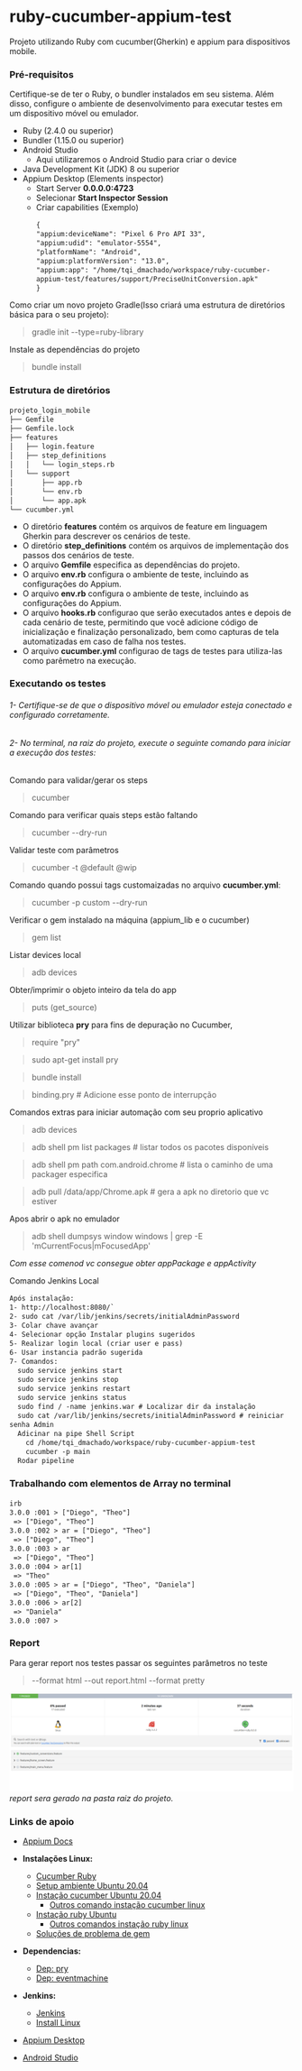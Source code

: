# ruby-cucumber-appium-test
Projeto utilizando Ruby com cucumber(Gherkin) e appium para dispositivos mobile.

### Pré-requisitos
Certifique-se de ter o Ruby, o bundler instalados em seu sistema. Além disso, configure o ambiente de desenvolvimento para executar testes em um dispositivo móvel ou emulador.
- Ruby (2.4.0 ou superior)
- Bundler (1.15.0 ou superior)
- Android Studio
  - Aqui utilizaremos o Android Studio para criar o device 
- Java Development Kit (JDK) 8 ou superior
- Appium Desktop (Elements inspector)
  - Start Server **0.0.0.0:4723**
  - Selecionar **Start Inspector Session**
  - Criar capabilities (Exemplo)
    ```
    {
    "appium:deviceName": "Pixel 6 Pro API 33",
    "appium:udid": "emulator-5554",
    "platformName": "Android",
    "appium:platformVersion": "13.0",
    "appium:app": "/home/tqi_dmachado/workspace/ruby-cucumber-appium-test/features/support/PreciseUnitConversion.apk"
    }
    ```

Como criar um novo projeto Gradle(Isso criará uma estrutura de diretórios básica para o seu projeto):
> gradle init --type=ruby-library 

Instale as dependências do projeto
> bundle install


### Estrutura de diretórios
````
projeto_login_mobile
├── Gemfile 
├── Gemfile.lock
├── features 
│   ├── login.feature  
│   ├── step_definitions 
│   │   └── login_steps.rb
│   └── support
│       ├── app.rb
│       └── env.rb 
│       └── app.apk 
└── cucumber.yml
````
- O diretório **features** contém os arquivos de feature em linguagem Gherkin para descrever os cenários de teste.
- O diretório **step_definitions** contém os arquivos de implementação dos passos dos cenários de teste.
- O arquivo **Gemfile** especifica as dependências do projeto.
- O arquivo **env.rb** configura o ambiente de teste, incluindo as configurações do Appium.
- O arquivo **env.rb** configura o ambiente de teste, incluindo as configurações do Appium.
- O arquivo **hooks.rb** configurao que serão executados antes e depois de cada cenário de teste, permitindo que você adicione código de inicialização e finalização personalizado, bem como capturas de tela automatizadas em caso de falha nos testes.
- O arquivo **cucumber.yml** configurao de tags de testes para utiliza-las como parêmetro na execução.

### Executando os testes
###### 1- Certifique-se de que o dispositivo móvel ou emulador esteja conectado e configurado corretamente.

###### 2- No terminal, na raiz do projeto, execute o seguinte comando para iniciar a execução dos testes:

Comando para validar/gerar os steps
> cucumber 

Comando para verificar quais steps estão faltando
> cucumber --dry-run

Validar teste com parâmetros
> cucumber -t @default @wip

Comando quando possui tags customaizadas no arquivo **cucumber.yml**:
> cucumber -p custom --dry-run

Verificar o gem instalado na máquina (appium_lib e o cucumber)
> gem list

Listar devices local
> adb devices


Obter/imprimir o objeto inteiro da tela do app
> puts (get_source)

Utilizar biblioteca **pry** para fins de depuração no Cucumber,
> require "pry"

> sudo apt-get install pry

> bundle install

> binding.pry # Adicione esse ponto de interrupção

Comandos extras para iniciar automação com seu proprio aplicativo
> adb devices

> adb shell pm list packages # listar todos os pacotes disponíveis

> adb shell pm path com.android.chrome # lista o caminho de uma packager especifica

> adb pull /data/app/Chrome.apk # gera a apk no diretorio que vc estiver

Apos abrir o apk no emulador
> adb shell dumpsys window windows | grep -E 'mCurrentFocus|mFocusedApp'

*Com esse comenod vc consegue obter appPackage e appActivity*

Comando Jenkins Local
```
Após instalação:
1- http://localhost:8080/`
2- sudo cat /var/lib/jenkins/secrets/initialAdminPassword
3- Colar chave avançar
4- Selecionar opção Instalar plugins sugeridos
5- Realizar login local (criar user e pass)
6- Usar instancia padrão sugerida
7- Comandos:
  sudo service jenkins start
  sudo service jenkins stop
  sudo service jenkins restart
  sudo service jenkins status
  sudo find / -name jenkins.war # Localizar dir da instalação
  sudo cat /var/lib/jenkins/secrets/initialAdminPassword # reiniciar senha Admin
  Adicinar na pipe Shell Script
    cd /home/tqi_dmachado/workspace/ruby-cucumber-appium-test
    cucumber -p main
  Rodar pipeline
```


### Trabalhando com elementos de Array no terminal
```
irb
3.0.0 :001 > ["Diego", "Theo"]
 => ["Diego", "Theo"] 
3.0.0 :002 > ar = ["Diego", "Theo"]
 => ["Diego", "Theo"] 
3.0.0 :003 > ar
 => ["Diego", "Theo"] 
3.0.0 :004 > ar[1]
 => "Theo" 
3.0.0 :005 > ar = ["Diego", "Theo", "Daniela"]
 => ["Diego", "Theo", "Daniela"] 
3.0.0 :006 > ar[2]
 => "Daniela" 
3.0.0 :007 > 
```

### Report
Para gerar report nos testes passar os seguintes parâmetros no teste
> --format html --out report.html --format pretty

![img.png](img.png)
*report sera gerado na pasta raiz do projeto.*

### Links de apoio

* [Appium Docs](https://appium.io/docs/en/2.0/)
* **Instalações Linux:**
  * [Cucumber Ruby](https://github.com/cucumber/cucumber-ruby)
  * [Setup ambiente Ubuntu 20.04 ](https://gorails.com/setup/ubuntu/20.04)
  * [Instação cucumber Ubuntu 20.04](https://installati.one/install-cucumber-ubuntu-20-04/)
    * [Outros comando instação cucumber linux](https://www.thelinuxfaq.com/ubuntu/ubuntu-16-04-lts-xenial-xerus/cucumber?type=uninstall)
  * [Instação ruby Ubuntu](https://phoenixnap.com/kb/install-ruby-ubuntu)
    * [Outros comandos instação ruby linux](https://www.thelinuxfaq.com/ubuntu/ubuntu-17-04-zesty-zapus/ruby-full?type=uninstall)
  * [Soluções de problema de gem](https://bundler.io/blog/2019/05/14/solutions-for-cant-find-gem-bundler-with-executable-bundle.html)
* **Dependencias:**
  * [Dep: pry](https://rubygems.org/gems/pry/versions/0.14.1)
  * [Dep: eventmachine](https://rubygems.org/gems/eventmachine/versions/1.2.7)
* **Jenkins:**
  * [Jenkins](https://www.jenkins.io/download/)
  * [Install Linux](https://pkg.jenkins.io/debian/)
  
* [Appium Desktop](https://github.com/appium/appium-desktop/releases) 
* [Android Studio](https://developer.android.com/studio)



